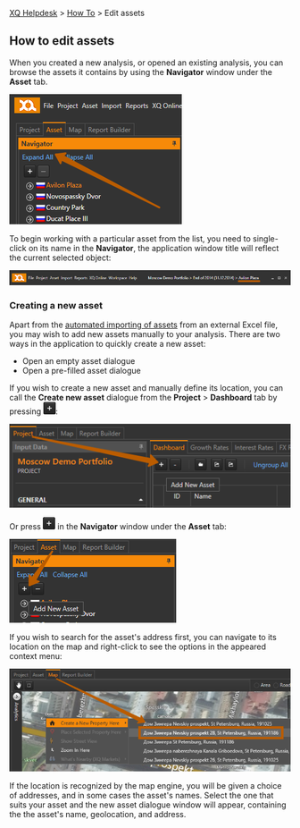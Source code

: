 ---
---
[XQ Helpdesk](http://help.exquance.com) > [How To](http://help.exquance.com/howto/) > Edit assets

## How to edit assets ##

When you created a new analysis, or opened an existing analysis, you can browse the assets it contains by using the **Navigator** window under the **Asset** tab.

![Navigator](../images/navigator.png)

To begin working with a particular asset from the list, you need to single-click on its name in the **Navigator**, the application window title will reflect the current selected object:

![Navigator](../images/window-title-asset.png)

### Creating a new asset<a name="addnew"></a>
Apart from the [automated importing of assets](../howto/import-data.html#assets) from an external Excel file, you may wish to add new assets manually to your analysis. There are two ways in the application to quickly create a new asset:

* Open an empty asset dialogue
* Open a pre-filled asset dialogue

If you wish to create a new asset and manually define its location, you can call the **Create new asset** dialogue from the **Project** > **Dashboard** tab by pressing  ![plus button](../images/plus-button.png):

![New asset from dashboard](../images/new-asset-from-dashboard.png)

Or press ![plus button](../images/plus-button.png) in the **Navigator** window under the **Asset** tab:

![New asset from navigator](../images/new-asset-from-navigator.png)

If you wish to search for the asset's address first, you can navigate to its location on the map and right-click to see the options in the appeared context menu:

![New asset from map](../images/new-asset-from-map.png)

If the location is recognized by the map engine, you will be given a choice of addresses, and in some cases the asset's names. Select the one that suits your asset and the new asset dialogue window will appear, containing the the asset's name, geolocation, and address.
